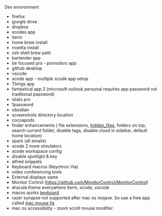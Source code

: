 

Dev environment


- firefox
- google drive
- dropbox
- xcodes app
- iterm 
- home brew install
- rosetta install
- zsh shell brew path
- bartender app
- be focused pro - pomodoro app
- github desktop
- vscode
- xcode app - multiple xcode app setup
- Things app
- fantastical app 2 (microsoft outlook personal requires app password not traditional password)
- istats pro
- 1password
- obsidian
- screenshots directory location
- cocoapods
- finder enhancements ( file extensions, [hidden_files](hidden_files.md), folders on top, search current folder, disable tags, disable cloud in sidebar, default home location)
- spark (all emails)
- xcode 2 more simulators
- xcode workspace config
- disable spotlight & key
- alfred snippets
- Keyboard macros (Keychron Via)
- video conferencing tools
- External displays same 
- Monitor Control (https://github.com/MonitorControl/MonitorControl)
- dracula theme everywhere iterm, xcode, vscode
-  macos quirks [keyboard](os/mac/keyboard.md)
- razer synapse not supported after mac os mojave. So use a free app called [mac mouse fix](https://mousefix.org/about/)
- mac os accessibility - zoom scroll mouse modifier
